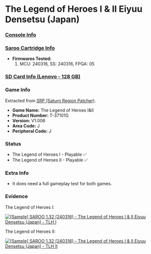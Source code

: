 # The Legend of Heroes I & II Eiyuu Densetsu (Japan)

### [Console Info](../../../../Info/Consoles/VA13/README.md)

### [Saroo Cartridge Info](../../../../Info/Cartridges/RetroGameParadiseStore/1.32F/README.md)

- <b>Firmwares Tested:</b>
  1. MCU: 240316, SS: 240316, FPGA: 05

### [SD Card Info (Lenovo - 128 GB)](../../../../Info/SdCards/Lenovo/128GB/README.md)

### Game Info

Extracted from [SRP (Saturn Region Patcher)](https://segaxtreme.net/resources/saturn-region-patcher.81/download).

- <b>Game Name:</b> The Legend of Heroes I&II
- <b>Product Number:</b> T-37101G
- <b>Version:</b> V1.006
- <b>Area Code:</b> J
- <b>Peripheral Code:</b> J

### Status

- The Legend of Heroes I - Playable :white_check_mark:
- The Legend of Heroes II - Playable :white_check_mark:

### Extra Info

- It does need a full gameplay test for both games.

### Evidence

The Legend of Heroes I:

[![[Sample] SAROO 1.32 (240316) - The Legend of Heroes I & II Eiyuu Densetsu (Japan) - TLH I](https://img.youtube.com/vi/-HvLguE3Fig/0.jpg)](https://www.youtube.com/watch?v=-HvLguE3Fig)

The Legend of Heroes II:

[![[Sample] SAROO 1.32 (240316) - The Legend of Heroes I & II Eiyuu Densetsu (Japan) - TLH II](https://img.youtube.com/vi/PO5tFLtm-qA/0.jpg)](https://www.youtube.com/watch?v=PO5tFLtm-qA)
